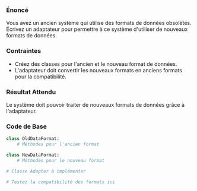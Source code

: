 ### Énoncé

Vous avez un ancien système qui utilise des formats de données obsolètes. Écrivez un adaptateur pour permettre à ce système d'utiliser de nouveaux formats de données.

### Contraintes

- Créez des classes pour l'ancien et le nouveau format de données.
- L'adaptateur doit convertir les nouveaux formats en anciens formats pour la compatibilité.

### Résultat Attendu

Le système doit pouvoir traiter de nouveaux formats de données grâce à l'adaptateur.

### Code de Base

```python
class OldDataFormat:
    # Méthodes pour l'ancien format

class NewDataFormat:
    # Méthodes pour le nouveau format

# Classe Adapter à implémenter

# Testez la compatibilité des formats ici
```